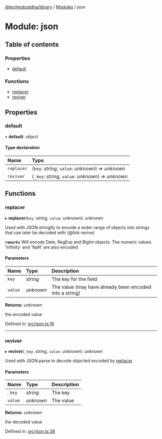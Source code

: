 [@technobuddha/library](../../README.md) / [Modules](../Modules.md) / json

# Module: json

## Table of contents

### Properties

- [default](json.md#default)

### Functions

- [replacer](json.md#replacer)
- [reviver](json.md#reviver)

## Properties

### default

• **default**: *object*

#### Type declaration

| Name | Type |
| :------ | :------ |
| `replacer` | (`key`: *string*, `value`: *unknown*) => *unknown* |
| `reviver` | (`_key`: *string*, `value`: *unknown*) => *unknown* |

## Functions

### replacer

▸ **replacer**(`key`: *string*, `value`: *unknown*): *unknown*

Used with JSON.stringify to encode a wider range of objects into strings that can later be decoded with {@link revive}

**`remarks`** Will encode Date, RegExp and BigInt objects.  The numeric values 'Infinity' and 'NaN' are also encoded.

#### Parameters

| Name | Type | Description |
| :------ | :------ | :------ |
| `key` | *string* | The key for the field |
| `value` | *unknown* | The value (may have already been encoded into a string) |

**Returns:** *unknown*

the encoded value

Defined in: [src/json.ts:16](https://github.com/technobuddha/hill.software/blob/693f679/packages/library/src/json.ts#L16)

___

### reviver

▸ **reviver**(`_key`: *string*, `value`: *unknown*): *unknown*

Used with JSON.parse to decode objected encoded by [replacer](json.md#replacer)

#### Parameters

| Name | Type | Description |
| :------ | :------ | :------ |
| `_key` | *string* | The key |
| `value` | *unknown* | The value |

**Returns:** *unknown*

the decoded value

Defined in: [src/json.ts:38](https://github.com/technobuddha/hill.software/blob/693f679/packages/library/src/json.ts#L38)

